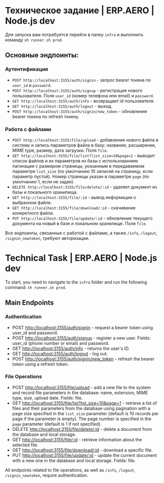 # Техническое задание | ERP.AERO | Node.js dev

Для запуска вам потребуется перейти в папку `infra` и выполнить команду `sh runner.sh prod`.

## Основные эндпоинты:

### Аутентификация

- `POST http://localhost:3155/auth/signin` - запрос bearer токена по `user_id` и `password`.
- `POST http://localhost:3155/auth/signup` - регистрация нового пользователя. Поля `user_id` (номер телефона или email) и `password`.
- `GET http://localhost:3155/auth/info` - возвращает id пользователя.
- `GET http://localhost:3155/auth/logout` - выход.
- `POST http://localhost:3155/auth/signin/new_token` - обновление bearer токена по refresh токену.

### Работа с файлами

- `POST http://localhost:3155/file/upload` - добавление нового файла в систему и запись параметров файла в базу: название, расширение, MIME type, размер, дата загрузки. Поля `file`.
- `GET http://localhost:3155/file/list?list_size=10&page=1` - выводит список файлов и их параметров из базы с использованием пагинации с размером страницы, указанным в передаваемом параметре `list_size` (по умолчанию 10 записей на страницу, если параметр пустой). Номер страницы указан в параметре `page` (по умолчанию 1, если не задан).
- `DELETE http://localhost:3155/file/delete/:id` - удаляет документ из базы и локального хранилища.
- `GET http://localhost:3155/file/:id` - вывод информации о выбранном файле.
- `GET http://localhost:3155/file/download/:id` - скачивание конкретного файла.
- `PUT http://localhost:3155/file/update/:id` - обновление текущего документа на новый в базе и локальном хранилище. Поля `file`.

Все эндпоинты, связанные с работой с файлами, а также `/info`, `/logout`, `/signin_newtoken`, требуют авторизации.


# Technical Task | ERP.AERO | Node.js dev

To start, you need to navigate to the `infra` folder and run the following command: `sh runner.sh prod`.

## Main Endpoints

### Authentication

- POST [http://localhost:3155/auth/signin](http://localhost:3155/auth/signin) - request a bearer token using user_id and password.
- POST [http://localhost:3155/auth/signup](http://localhost:3155/auth/signup) - register a new user. Fields: user_id (phone number or email) and password.
- GET [http://localhost:3155/auth/info](http://localhost:3155/auth/info) - returns the user's ID.
- GET [http://localhost:3155/auth/logout](http://localhost:3155/auth/logout) - log out.
- POST [http://localhost:3155/auth/signin/new_token](http://localhost:3155/auth/signin/new_token) - refresh the bearer token using a refresh token.

### File Operations

- POST [http://localhost:3155/file/upload](http://localhost:3155/file/upload) - add a new file to the system and record file parameters in the database: name, extension, MIME type, size, upload date. Fields: file.
- GET [http://localhost:3155/file/list?list_size=10&page=1](http://localhost:3155/file/list?list_size=10&page=1) - retrieve a list of files and their parameters from the database using pagination with a page size specified in the `list_size` parameter (default is 10 records per page if the parameter is empty). The page number is specified in the `page` parameter (default is 1 if not specified).
- DELETE [http://localhost:3155/file/delete/:id](http://localhost:3155/file/delete/:id) - delete a document from the database and local storage.
- GET [http://localhost:3155/file/:id](http://localhost:3155/file/:id) - retrieve information about the selected file.
- GET [http://localhost:3155/file/download/:id](http://localhost:3155/file/download/:id) - download a specific file.
- PUT [http://localhost:3155/file/update/:id](http://localhost:3155/file/update/:id) - update the current document with a new one in the database and local storage. Fields: file.

All endpoints related to file operations, as well as `/info`, `/logout`, `/signin_newtoken`, require authentication.

